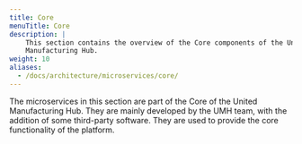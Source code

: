 ```yaml
---
title: Core
menuTitle: Core
description: |
    This section contains the overview of the Core components of the United
    Manufacturing Hub.
weight: 10
aliases:
  - /docs/architecture/microservices/core/
---
```


The microservices in this section are part of the Core of the United Manufacturing
Hub. They are mainly developed by the UMH team, with the addition of some
third-party software. They are used to provide the core functionality of the
platform.
